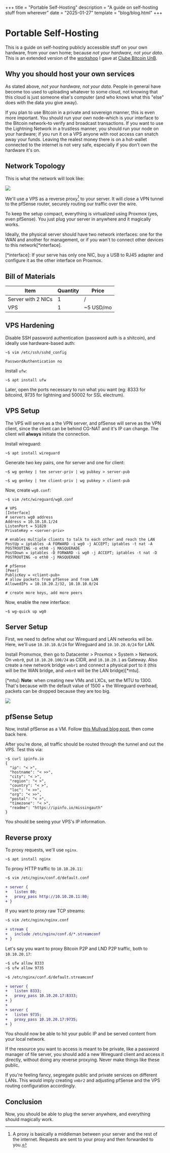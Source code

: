 +++
title = "Portable Self-Hosting"
description = "A guide on self-hosting stuff from wherever"
date = "2025-01-27"
template = "blog/blog.html"
+++

# Portable Self-Hosting

This is a guide on self-hosting publicly accessible stuff on your own hardware, from your own home; because
_not your hardware, not your data_. This is an extended version of the
[workshop](https://x.com/ClubeBitcoinUnB/status/1882250321029980236) I gave at
[Clube Bitcoin UnB](https://x.com/ClubeBitcoinUnB).

## Why you should host your own services

As stated above, _not your hardware, not your data_. People in general have become too used
to uploading whatever to some cloud, not knowing that this cloud is just someone else's
computer (and who knows what this "else" does with the data you give away).

If you plan to use Bitcoin in a private and sovereign manner, this is even more important.
You should run your own node–which is your interface to the Bitcoin network–to verify and
broadcast transactions. If you want to use the Lightning Network in a trustless manner,
you should run your node on your hardware; if you run it on a VPS anyone with root access
can snatch away your funds. Leaving the realest money there is on a hot-wallet connected
to the internet is not very safe, especially if you don't own the hardware it's on.

## Network Topology

This is what the network will look like:

![](topology.png)

We'll use a VPS as a reverse proxy[^proxy] to your server. It will close a VPN tunnel to the pfSense
router, securely routing our traffic over the wire.

[^proxy]:
    A proxy is basically a middleman between your server and the rest of the internet. Requests
    are sent to your proxy and then forwarded to you.

To keep the setup compact, everything is virtualized using Proxmox (yes, even pfSense). You just plug
your server in anywhere and it magically works.

Ideally, the physical server should have two network interfaces: one for the WAN and another for management,
or if you wan't to connect other devices to this network[*interface].

[*interface]:
    If your serve has only one NIC, buy a USB to RJ45 adapter and configure it as the
    other interface on Proxmox.

## Bill of Materials

| Item | Quantity | Price |
| --- | --- | --- |
| Server with 2 NICs | 1 | / |
| VPS | 1 | ~5 USD/mo |

## VPS Hardening

Disable SSH password authentication (password auth is a shitcoin), and ideally use hardware-based auth:
```shell
~$ vim /etc/ssh/sshd_config

PasswordAuthentication no
```

Install `ufw`:
```shell
~$ apt install ufw
```
Later, open the ports necessary to run what you want (eg: 8333 for bitcoind,
9735 for lightning and 50002 for SSL electrum).

## VPS Setup

The VPS will serve as a the VPN server, and pfSense will serve as the VPN client, since the client
can be behind CG-NAT and it's IP can change. The client will **always** initiate the connection.

Install wireguard:
```shell
~$ apt install wireguard
```

Generate two key pairs, one for server and one for client:
```shell
~$ wg genkey | tee server-priv | wg pubkey > server-pub

~$ wg genkey | tee client-priv | wg pubkey > client-pub
```

Now, create `wg0.conf`:
```shell
~$ vim /etc/wireguard/wg0.conf

# VPS
[Interface]
# servers wg0 address
Address = 10.10.10.1/24
ListenPort = 51820
PrivateKey = <server-priv>

# enables multiple clients to talk to each other and reach the LAN
PostUp = iptables -A FORWARD -i wg0 -j ACCEPT; iptables -t nat -A POSTROUTING -o eth0 -j MASQUERADE
PostDown = iptables -D FORWARD -i wg0 -j ACCEPT; iptables -t nat -D POSTROUTING -o eth0 -j MASQUERADE

# pfSense
[Peer]
PublicKey = <client-pub>
# allow packets from pfSense and from LAN
AllowedIPs = 10.10.20.2/32, 10.10.10.0/24

# create more keys, add more peers
```

Now, enable the new interface:
```shell
~$ wg-quick up wg0
```

## Server Setup

First, we need to define what our Wireguard and LAN networks will be. Here, we'll use `10.10.10.0/24`
for Wireguard and `10.10.20.0/24` for LAN.

Install Promxmox, then go to Datacenter > Proxmox > System > Network.
On `vmbr0`, put `10.10.20.100/24` as CIDR, and `10.10.20.1` as Gateway.
Also create a new network bridge `vmbr1` and connect a physical port to it
(this will be the WAN bridge, and `vmbr0` will be the LAN bridge)[*mtu].

[*mtu]:
    **Note**: when creating new VMs and LXCs, set the MTU to 1300. That's because with the default
    value of 1500 + the Wireguard overhead, packets can be dropped because they are too big.

![](/img/blog/portable-self-hosting/proxmox.png)

## pfSense Setup

Now, install pfSense as a VM. Follow
[this Mullvad blog post](https://mullvad.net/en/help/pfsense-with-wireguard),
then come back here.

After you're done, all traffic should be routed through the tunnel and out the VPS.
Test this via:
```shell
~$ curl ipinfo.io
{
  "ip": "< >",
  "hostname": "< >>",
  "city": "< >",
  "region": "< >",
  "country": "< >",
  "loc": "< >>",
  "org": "< >>",
  "postal": "< >",
  "timezone": "< >",
  "readme": "https://ipinfo.io/missingauth"
}
```
You should be seeing your VPS's IP information.

## Reverse proxy

To proxy requests, we'll use `nginx`.

```shell
~$ apt install nginx
```

To proxy HTTP traffic to `10.10.20.11`:
```diff
~$ vim /etc/nginx/conf.d/default.conf

+ server {
+   listen 80;
+   proxy_pass http://10.10.20.11:80;
+ }
```

If you want to proxy raw TCP streams:
```diff
~$ vim /etc/nginx/nginx.conf

+ stream {
+   include /etc/nginx/conf.d/*.streamconf
+ }
```

Let's say you want to proxy Bitcoin P2P and LND P2P traffic,
both to `10.10.20.17`:

```diff
~$ ufw allow 8333
~$ ufw allow 9735

~$ /etc/nginx/conf.d/default.streamconf

+ server {
+   listen 8333;
+   proxy_pass 10.10.20.17:8333;
+ }
+
+ server {
+   listen 9735;
+   proxy_pass 10.10.20.17:9735;
+ }
```

You should now be able to hit your public IP and be served content from your local network.

If the resource you want to access is meant to be private, like a password
manager of file server, you should add a new Wireguard client and
access it directly, without doing any reverse proxying. Never make things like these public.

If you're feeling fancy, segregate public and private services on different
LANs. This would imply creating `vmbr2` and adjusting pfSense and the VPS
routing configuration accordingly.

## Conclusion

Now, you should be able to plug the server anywhere, and everything should magically work.
